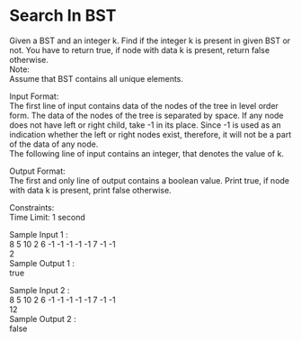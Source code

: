 # Search In BST




Given a BST and an integer k. Find if the integer k is present in given BST or not. You have to return true, if node with data k is present, return false otherwise.               
Note:               
Assume that BST contains all unique elements.             

Input Format:                   
The first line of input contains data of the nodes of the tree in level order form. The data of the nodes of the tree is separated by space. If any node does not have left or right child, take -1 in its place. Since -1 is used as an indication whether the left or right nodes exist, therefore, it will not be a part of the data of any node.                      
The following line of input contains an integer, that denotes the value of k.                      

Output Format:                
The first and only line of output contains a boolean value. Print true, if node with data k is present, print false otherwise.                 

Constraints:              
Time Limit: 1 second               

Sample Input 1 :                       
8 5 10 2 6 -1 -1 -1 -1 -1 7 -1 -1                
2                    
Sample Output 1 :              
true               

Sample Input 2 :                     
8 5 10 2 6 -1 -1 -1 -1 -1 7 -1 -1              
12                 
Sample Output 2 :               
false       
